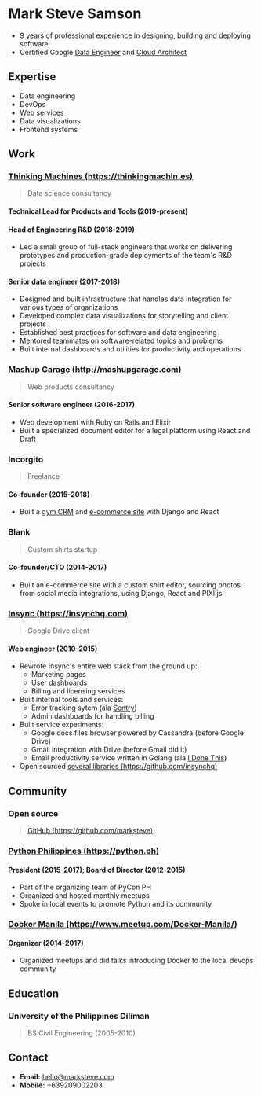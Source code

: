 # Mark Steve Samson

- 9 years of professional experience in designing, building and deploying software
- Certified Google [Data Engineer](https://www.credential.net/ecq27xvu) and [Cloud Architect](https://www.credential.net/rsqs1lfy)

## Expertise

- Data engineering
- DevOps
- Web services
- Data visualizations
- Frontend systems

## Work

### [Thinking Machines (https://thinkingmachin.es)](https://thinkingmachin.es)

> Data science consultancy

#### Technical Lead for Products and Tools (2019-present)

#### Head of Engineering R&D (2018-2019)

- Led a small group of full-stack engineers that works on delivering prototypes and
  production-grade deployments of the team's R&D projects

#### Senior data engineer (2017-2018)

- Designed and built infrastructure that handles data integration for various types of organizations
- Developed complex data visualizations for storytelling and client projects
- Established best practices for software and data engineering
- Mentored teammates on software-related topics and problems
- Built internal dashboards and utilities for productivity and operations

### [Mashup Garage (http://mashupgarage.com)](http://mashupgarage.com)

> Web products consultancy

#### Senior software engineer (2016-2017)

- Web development with Ruby on Rails and Elixir
- Built a specialized document editor for a legal platform using React and Draft

### Incorgito

> Freelance

#### Co-founder (2015-2018)

- Built a [gym CRM](https://completethecircuit.com) and [e-commerce site](https://candyshield.com) with Django and React

### Blank

> Custom shirts startup

#### Co-founder/CTO (2014-2017)

- Built an e-commerce site with a custom shirt editor, sourcing photos from social media integrations, using Django, React and PIXI.js

### [Insync (https://insynchq.com)](https://insynchq.com)

> Google Drive client

#### Web engineer (2010-2015)

- Rewrote Insync's entire web stack from the ground up:
  - Marketing pages
  - User dashboards
  - Billing and licensing services
- Built internal tools and services:
  - Error tracking sytem (ala [Sentry](https://sentry.io/))
  - Admin dashboards for handling billing
- Built service experiments:
  - Google docs files browser powered by Cassandra (before Google Drive)
  - Gmail integration with Drive (before Gmail did it)
  - Email productivity service written in Golang (ala [I Done This](https://home.idonethis.com))
- Open sourced [several libraries (https://github.com/insynchq)](https://github.com/insynchq)

## Community

### Open source
> [GitHub (https://github.com/marksteve)](https://github.com/marksteve)

### [Python Philippines (https://python.ph)](https://python.ph)

#### President (2015-2017); Board of Director (2012-2015)

- Part of the organizing team of PyCon PH
- Organized and hosted monthly meetups
- Spoke in local events to promote Python and its community

### [Docker Manila (https://www.meetup.com/Docker-Manila/)](https://www.meetup.com/Docker-Manila/)

#### Organizer (2014-2017)

- Organized meetups and did talks introducing Docker to the local devops community

## Education

### University of the Philippines Diliman

> BS Civil Engineering (2005-2010)

## Contact

- __Email:__ hello@marksteve.com
- __Mobile:__ +639209002203
